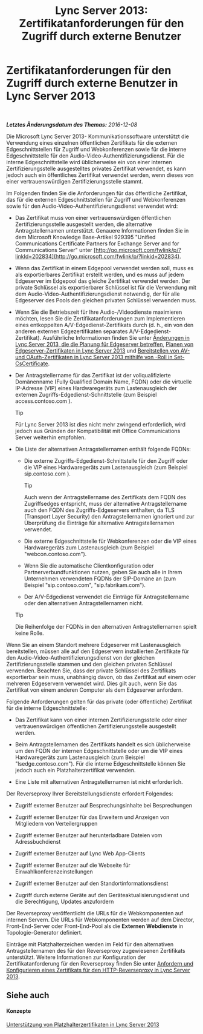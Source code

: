 ﻿---
title: 'Lync Server 2013: Zertifikatanforderungen für den Zugriff durch externe Benutzer'
TOCTitle: Zertifikatanforderungen für den Zugriff durch externe Benutzer
ms:assetid: d45b6b10-556f-4b10-b1a7-fb0d0a64a498
ms:mtpsurl: https://technet.microsoft.com/de-de/library/Gg398920(v=OCS.15)
ms:contentKeyID: 49295516
ms.date: 12/10/2016
mtps_version: v=OCS.15
ms.translationtype: HT
---

# Zertifikatanforderungen für den Zugriff durch externe Benutzer in Lync Server 2013

 

_**Letztes Änderungsdatum des Themas:** 2016-12-08_

Die Microsoft Lync Server 2013- Kommunikationssoftware unterstützt die Verwendung eines einzelnen öffentlichen Zertifikats für die externen Edgeschnittstellen für Zugriff und Webkonferenzen sowie für die interne Edgeschnittstelle für den Audio-Video-Authentifizierungsdienst. Für die interne Edgeschnittstelle wird üblicherweise ein von einer internen Zertifizierungsstelle ausgestelltes privates Zertifikat verwendet, es kann jedoch auch ein öffentliches Zertifikat verwendet werden, wenn dieses von einer vertrauenswürdigen Zertifizierungsstelle stammt.

Im Folgenden finden Sie die Anforderungen für das öffentliche Zertifikat, das für die externen Edgeschnittstellen für Zugriff und Webkonferenzen sowie für den Audio-Video-Authentifizierungsdienst verwendet wird:

  - Das Zertifikat muss von einer vertrauenswürdigen öffentlichen Zertifizierungsstelle ausgestellt werden, die alternative Antragstellernamen unterstützt. Genauere Informationen finden Sie in dem Microsoft Knowledge Base-Artikel 929395 "Unified Communications Certificate Partners for Exchange Server and for Communications Server" unter [http://go.microsoft.com/fwlink/p/?linkId=202834](http://go.microsoft.com/fwlink/p/?linkid=202834).

  - Wenn das Zertifikat in einem Edgepool verwendet werden soll, muss es als exportierbares Zertifikat erstellt werden, und es muss auf jedem Edgeserver im Edgepool das gleiche Zertifikat verwendet werden. Der private Schlüssel als exportierbarer Schlüssel ist für die Verwendung mit dem Audio-Video-Authentifizierungsdienst notwendig, der für alle Edgeserver des Pools den gleichen privaten Schlüssel verwenden muss.

  - Wenn Sie die Betriebszeit für Ihre Audio-/Videodienste maximieren möchten, lesen Sie die Zertifikatanforderungen zum Implementieren eines entkoppelten A/V-Edgedienst-Zertifikats durch (d. h., ein von den anderen externen Edgezertifikaten separates A/V-Edgedienst-Zertifikat). Ausführliche Informationen finden Sie unter [Änderungen in Lync Server 2013, die die Planung für Edgeserver betreffen](lync-server-2013-changes-in-lync-server-that-affect-edge-server-planning.md), [Planen von Edgeserver-Zertifikaten in Lync Server 2013](lync-server-2013-plan-for-edge-server-certificates.md) und [Bereitstellen von AV- und OAuth-Zertifikaten in Lync Server 2013 mithilfe von -Roll in Set-CsCertificate](lync-server-2013-staging-av-and-oauth-certificates-using-roll-in-set-cscertificate.md).

  - Der Antragstellername für das Zertifikat ist der vollqualifizierte Domänenname (Fully Qualified Domain Name, FQDN) oder die virtuelle IP-Adresse (VIP) eines Hardwaregeräts zum Lastenausgleich der externen Zugriffs-Edgedienst-Schnittstelle (zum Beispiel access.contoso.com ).
    

    > [!TIP]
    > Für Lync Server 2013 ist dies nicht mehr zwingend erforderlich, wird jedoch aus Gründen der Kompatibilität mit Office Communications Server weiterhin empfohlen.



  - Die Liste der alternativen Antragstellernamen enthält folgende FQDNs:
    
      - Die externe Zugriffs-Edgedienst-Schnittstelle für den Zugriff oder die VIP eines Hardwaregeräts zum Lastenausgleich (zum Beispiel sip.contoso.com ).
        

        > [!TIP]
        > Auch wenn der Antragstellername des Zertifikats dem FQDN des Zugriffsedges entspricht, muss der alternative Antragstellername auch den FQDN des Zugriffs-Edgeservers enthalten, da TLS (Transport Layer Security) den Antragstellernamen ignoriert und zur Überprüfung die Einträge für alternative Antragstellernamen verwendet.

    
      - Die externe Edgeschnittstelle für Webkonferenzen oder die VIP eines Hardwaregeräts zum Lastenausgleich (zum Beispiel "webcon.contoso.com").
    
      - Wenn Sie die automatische Clientkonfiguration oder Partnerverbundfunktionen nutzen, geben Sie auch alle in Ihrem Unternehmen verwendeten FQDNs der SIP-Domäne an (zum Beispiel "sip.contoso.com", "sip.fabrikam.com").
    
      - Der A/V-Edgedienst verwendet die Einträge für Antragstellername oder den alternativen Antragstellernamen nicht.
    

    > [!TIP]
    > Die Reihenfolge der FQDNs in den alternativen Antragstellernamen spielt keine Rolle.



Wenn Sie an einem Standort mehrere Edgeserver mit Lastenausgleich bereitstellen, müssen alle auf den Edgeservern installierten Zertifikate für den Audio-Video-Authentifizierungsdienst von der gleichen Zertifizierungsstelle stammen und den gleichen privaten Schlüssel verwenden. Beachten Sie, dass der private Schlüssel des Zertifikats exportierbar sein muss, unabhängig davon, ob das Zertifikat auf einem oder mehreren Edgeservern verwendet wird. Dies gilt auch, wenn Sie das Zertifikat von einem anderen Computer als dem Edgeserver anfordern.

Folgende Anforderungen gelten für das private (oder öffentliche) Zertifikat für die interne Edgeschnittstelle:

  - Das Zertifikat kann von einer internen Zertifizierungsstelle oder einer vertrauenswürdigen öffentlichen Zertifizierungsstelle ausgestellt werden.

  - Beim Antragstellernamen des Zertifikats handelt es sich üblicherweise um den FQDN der internen Edgeschnittstelle oder um die VIP eines Hardwaregeräts zum Lastenausgleich (zum Beispiel "lsedge.contoso.com"). Für die interne Edgeschnittstelle können Sie jedoch auch ein Platzhalterzertifikat verwenden.

  - Eine Liste mit alternativen Antragstellernamen ist nicht erforderlich.

Der Reverseproxy Ihrer Bereitstellungsdienste erfordert Folgendes:

  - Zugriff externer Benutzer auf Besprechungsinhalte bei Besprechungen

  - Zugriff externer Benutzer für das Erweitern und Anzeigen von Mitgliedern von Verteilergruppen

  - Zugriff externer Benutzer auf herunterladbare Dateien vom Adressbuchdienst

  - Zugriff externer Benutzer auf Lync Web App-Clients

  - Zugriff externer Benutzer auf die Webseite für Einwahlkonferenzeinstellungen

  - Zugriff externer Benutzer auf den Standortinformationsdienst

  - Zugriff durch externe Geräte auf den Geräteaktualisierungsdienst und die Berechtigung, Updates anzufordern

Der Reverseproxy veröffentlicht die URLs für die Webkomponenten auf internen Servern. Die URLs für Webkomponenten werden auf dem Director, Front-End-Server oder Front-End-Pool als die **Externen Webdienste** in Topologie-Generator definiert.

Einträge mit Platzhalterzeichen werden im Feld für den alternativen Antragstellernamen des für den Reverseproxy zugewiesenen Zertifikats unterstützt. Weitere Informationen zur Konfiguration der Zertifikatanforderung für den Reverseproxy finden Sie unter [Anfordern und Konfigurieren eines Zertifikats für den HTTP-Reverseproxy in Lync Server 2013](lync-server-2013-request-and-configure-a-certificate-for-your-reverse-http-proxy.md).

## Siehe auch

#### Konzepte

[Unterstützung von Platzhalterzertifikaten in Lync Server 2013](lync-server-2013-wildcard-certificate-support.md)

